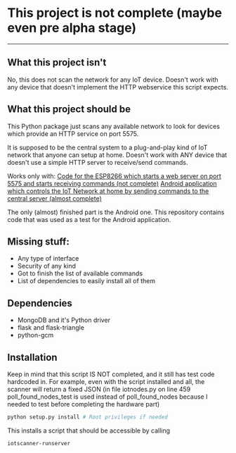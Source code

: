 # This project is not complete (maybe even pre alpha stage)
---------

## What this project isn't
No, this does not scan the network for any IoT device. Doesn't work with any device that doesn't implement the HTTP webservice this script expects.

## What this project should be
This Python package just scans any available network to look for devices which provide an HTTP service on port 5575.

It is supposed to be the central system to a plug-and-play kind of IoT network that anyone can setup at home.
Doesn't work with ANY device that doesn't use a simple HTTP server to receive/send commands.

Works only with:
[Code for the ESP8266 which starts a web server on port 5575 and starts receiving commands (not complete)](https://github.com/LuigiPower/esp8266-web-handler)
[Android application which controls the IoT Network at home by sending commands to the central server (almost complete)](https://github.com/LuigiPower/iotremote)

The only (almost) finished part is the Android one.
This repository contains code that was used as a test for the Android application.

## Missing stuff:
- Any type of interface
- Security of any kind
- Got to finish the list of available commands
- List of dependencies to easily install all of them

## Dependencies
- MongoDB and it's Python driver
- flask and flask-triangle
- python-gcm

## Installation
Keep in mind that this script IS NOT completed, and it still has test code hardcoded in.
For example, even with the script installed and all, the scanner will return a fixed JSON (in file iotnodes.py on line 459 poll_found_nodes_test is used instead of poll_found_nodes because I needed to test before completing the hardware part)

```bash
python setup.py install # Root privileges if needed
```

This installs a script that should be accessible by calling
```bash
iotscanner-runserver
```
